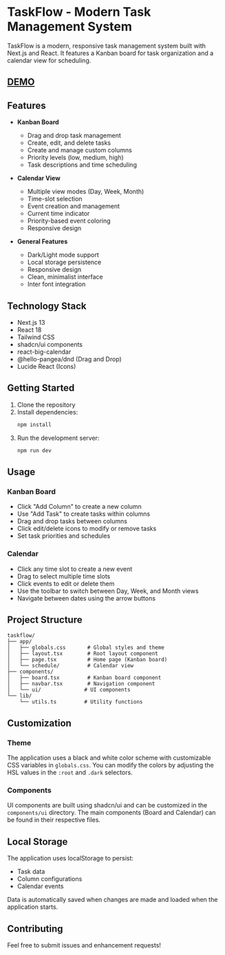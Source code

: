 # TaskFlow - Modern Task Management System

TaskFlow is a modern, responsive task management system built with Next.js and React. It features a Kanban board for task organization and a calendar view for scheduling.

## [DEMO](https://task-flow-chi-liard.vercel.app/schedule)

## Features

- **Kanban Board**
  - Drag and drop task management
  - Create, edit, and delete tasks
  - Create and manage custom columns
  - Priority levels (low, medium, high)
  - Task descriptions and time scheduling

- **Calendar View**
  - Multiple view modes (Day, Week, Month)
  - Time-slot selection
  - Event creation and management
  - Current time indicator
  - Priority-based event coloring
  - Responsive design

- **General Features**
  - Dark/Light mode support
  - Local storage persistence
  - Responsive design
  - Clean, minimalist interface
  - Inter font integration

## Technology Stack

- Next.js 13
- React 18
- Tailwind CSS
- shadcn/ui components
- react-big-calendar
- @hello-pangea/dnd (Drag and Drop)
- Lucide React (Icons)

## Getting Started

1. Clone the repository
2. Install dependencies:
   ```bash
   npm install
   ```
3. Run the development server:
   ```bash
   npm run dev
   ```

## Usage

### Kanban Board

- Click "Add Column" to create a new column
- Use "Add Task" to create tasks within columns
- Drag and drop tasks between columns
- Click edit/delete icons to modify or remove tasks
- Set task priorities and schedules

### Calendar

- Click any time slot to create a new event
- Drag to select multiple time slots
- Click events to edit or delete them
- Use the toolbar to switch between Day, Week, and Month views
- Navigate between dates using the arrow buttons

## Project Structure

```
taskflow/
├── app/
│   ├── globals.css       # Global styles and theme
│   ├── layout.tsx        # Root layout component
│   ├── page.tsx          # Home page (Kanban board)
│   └── schedule/         # Calendar view
├── components/
│   ├── board.tsx         # Kanban board component
│   ├── navbar.tsx        # Navigation component
│   └── ui/              # UI components
└── lib/
    └── utils.ts         # Utility functions
```

## Customization

### Theme

The application uses a black and white color scheme with customizable CSS variables in `globals.css`. You can modify the colors by adjusting the HSL values in the `:root` and `.dark` selectors.

### Components

UI components are built using shadcn/ui and can be customized in the `components/ui` directory. The main components (Board and Calendar) can be found in their respective files.

## Local Storage

The application uses localStorage to persist:
- Task data
- Column configurations
- Calendar events

Data is automatically saved when changes are made and loaded when the application starts.

## Contributing

Feel free to submit issues and enhancement requests!
